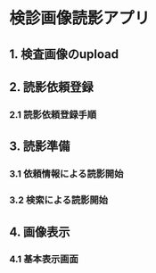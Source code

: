 # 検診画像読影アプリ

## 1. 検査画像のupload

## 2. 読影依頼登録

### 2.1 読影依頼登録手順

## 3. 読影準備

### 3.1 依頼情報による読影開始

### 3.2 検索による読影開始

## 4. 画像表示

### 4.1 基本表示画面
